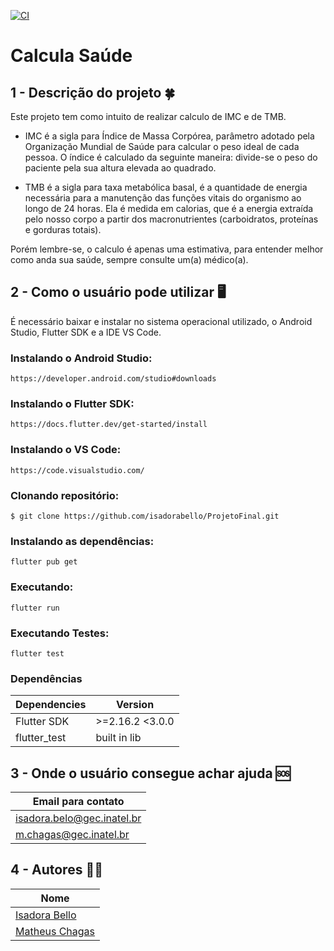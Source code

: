 [![CI](https://github.com/isadorabello/ProjetoFinal/actions/workflows/dart.yml/badge.svg)](https://github.com/isadorabello/ProjetoFinal/actions/workflows/dart.yml)


# Calcula Saúde
## 1 - Descrição do projeto :four_leaf_clover:

Este projeto tem como intuito de realizar calculo de IMC e de TMB.
 - IMC é a sigla para Índice de Massa Corpórea, parâmetro adotado pela Organização Mundial de Saúde para calcular o peso ideal de cada pessoa. 
 O índice é calculado da seguinte maneira: divide-se o peso do paciente pela sua altura elevada ao quadrado.

- TMB é a sigla para  taxa metabólica basal, é a quantidade de energia necessária para a manutenção das funções vitais do organismo ao longo de 24 horas. Ela é medida em calorias, que é a energia extraída pelo nosso corpo a partir dos macronutrientes (carboidratos, proteínas e gorduras totais).

Porém lembre-se, o calculo é apenas uma estimativa, para entender melhor como anda sua saúde, sempre consulte um(a) médico(a).

## 2 - Como o usuário pode utilizar :desktop_computer:
É necessário baixar e instalar no sistema operacional utilizado, o Android Studio, Flutter SDK e a IDE VS Code.

### Instalando o Android Studio:
```
https://developer.android.com/studio#downloads
``` 

### Instalando o Flutter SDK:
```
https://docs.flutter.dev/get-started/install
```

### Instalando o VS Code:
```
https://code.visualstudio.com/
```

### Clonando repositório:
```
$ git clone https://github.com/isadorabello/ProjetoFinal.git
``` 

### Instalando as dependências:
```
flutter pub get
```

### Executando:
```
flutter run
```

### Executando Testes:
```
flutter test
```

### Dependências	

| **Dependencies** | **Version**  |
|------------------|--------------|
| Flutter SDK | >=2.16.2 <3.0.0 |
| flutter_test | built in lib |

## 3 - Onde o usuário consegue achar ajuda 	:sos:

|**Email para contato**       |
|-----------------|
|isadora.belo@gec.inatel.br|
|m.chagas@gec.inatel.br|

## 4 - Autores :curly_haired_man:
 
| **Nome**        |
|-----------------|
| [Isadora Bello](https://github.com/isadorabello)|
| [Matheus Chagas](https://github.com/Matheusilva431) |
